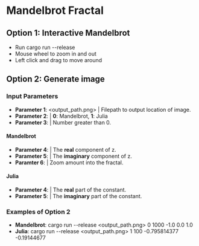 # Mandelbrot Fractal

## Option 1: Interactive Mandelbrot

* Run cargo run --release
* Mouse wheel to zoom in and out
* Left click and drag to move around

## Option 2: Generate image

### Input Parameters

* **Parameter 1**: <output_path.png> | Filepath to output location of image.
* **Parameter 2**: <set choice> | **0**: Mandelbrot, **1**: Julia
* **Parameter 3**: <recursion depth> | Number greater than 0.

#### Mandelbrot

* **Parameter 4**: <real center> | The **real** component of z.
* **Parameter 5**: <imaginary center> | The **imaginary** component of z.
* **Paramter 6**: <zoom factor> | Zoom amount into the fractal.

#### Julia

* **Parameter 4**: <real constant> | The **real** part of the constant.
* **Parameter 5**: <imaginary constant> | The **imaginary** part of the constant.

### Examples of Option 2

* **Mandelbrot**: cargo run --release <output_path.png> 0 1000 -1.0 0.0 1.0
* **Julia**: cargo run --release <output_path.png> 1 100 -0.795814377 -0.19144677
